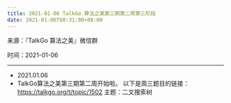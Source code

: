 ```yaml
---
title: 2021-01-06 TalkGo 算法之美第三期第二周第三阶段
date: 2021-01-06T08:31:00+08:00
---
```

来源：『TalkGo 算法之美』微信群

时间：2021-01-06

---

- 2021.01.06
- TalkGo算法之美第三期第二周开始啦。
  以下是周三题目的链接：https://talkgo.org/t/topic/1502
  主题：二叉搜索树

